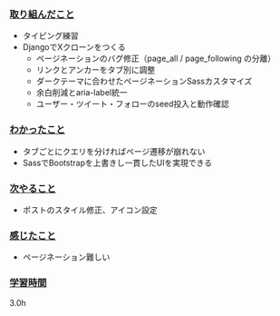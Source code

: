 ### <u>取り組んだこと</u>
- タイピング練習
- DjangoでXクローンをつくる
    - ページネーションのバグ修正（page_all / page_following の分離）
    - リンクとアンカーをタブ別に調整
    - ダークテーマに合わせたページネーションSassカスタマイズ
    - 余白削減とaria-label統一
    - ユーザー・ツイート・フォローのseed投入と動作確認

### <u>わかったこと</u>
- タブごとにクエリを分ければページ遷移が崩れない
- SassでBootstrapを上書きし一貫したUIを実現できる

### <u>次やること</u>
- ポストのスタイル修正、アイコン設定

### <u>感じたこと</u>
- ページネーション難しい

### <u>学習時間</u>
3.0h